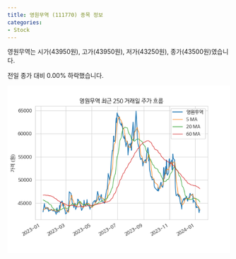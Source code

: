 ```yaml
---
title: 영원무역 (111770) 종목 정보
categories:
- Stock
---
```


영원무역는 시가(43950원), 고가(43950원), 저가(43250원), 종가(43500원)였습니다.

전일 종가 대비 0.00% 하락했습니다.

<!-- more -->

![111770](/assets/images/stock/111770.png)